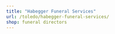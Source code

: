 ```yaml
---
title: "Habegger Funeral Services"
url: /toledo/habegger-funeral-services/
shop: funeral directors
---
```

